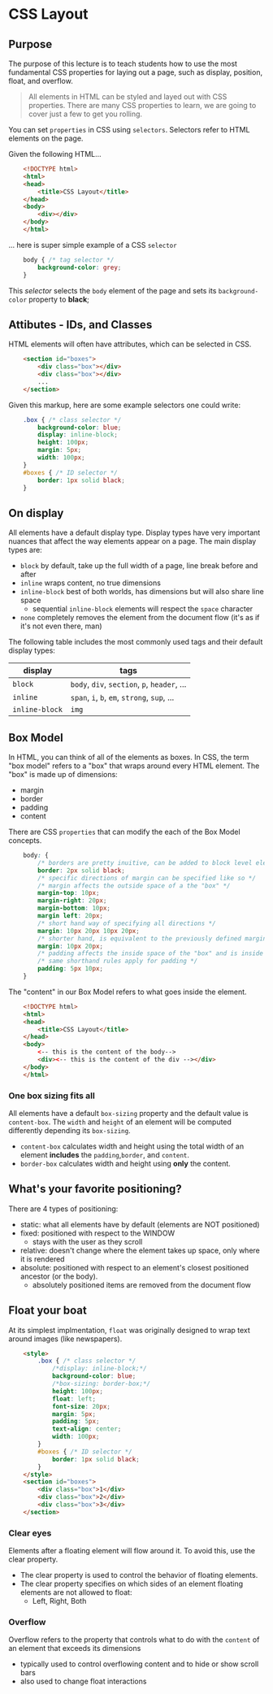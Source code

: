 # CSS Layout

## Purpose

The purpose of this lecture is to teach students how to use the most fundamental CSS properties for laying out a page, such as display, position, float, and overflow.

> All elements in HTML can be styled and layed out with CSS properties. There are many CSS properties to learn, we are going to cover just a few to get you rolling.

You can set `properties` in CSS using `selectors`. Selectors refer to HTML elements on the page.

Given the following HTML...
```html
    <!DOCTYPE html>
    <html>
    <head>
        <title>CSS Layout</title>
    </head>
    <body>
        <div></div>
    </body>
    </html>
```

... here is super simple example of a CSS `selector`

```css
    body { /* tag selector */
        background-color: grey;
    }
```

This _selector_ selects the `body` element of the page and sets its `background-color` property to **black**;

## Attibutes - IDs, and Classes

HTML elements will often have attributes, which can be selected in CSS.

```html
    <section id="boxes">
        <div class="box"></div>
        <div class="box"></div>
        ...
    </section>
```

Given this markup, here are some example selectors one could write:

```css
    .box { /* class selector */
        background-color: blue;
        display: inline-block;
        height: 100px;
        margin: 5px;
        width: 100px;
    }
    #boxes { /* ID selector */
        border: 1px solid black;
    }
```

## On display
All elements have a default display type. Display types have very important nuances that affect the way elements appear on a page. The main display types are:
    
- `block` by default, take up the full width of a page, line break before and after
- `inline` wraps content, no true dimensions
- `inline-block` best of both worlds, has dimensions but will also share line space
    - sequential `inline-block` elements will respect the `space` character
- `none` completely removes the element from the document flow (it's as if it's not even there, man)

The following table includes the most commonly used tags and their default display types:

| display        | tags                                         |
|----------------|----------------------------------------------|
| `block`        | `body`, `div`, `section`, `p`, `header`, ... |
| `inline`       | `span`, `i`, `b`, `em`, `strong`, `sup`, ... |
| `inline-block` | `img`                                        |


## Box Model
In HTML, you can think of all of the elements as boxes. In CSS, the term "box model" refers to a "box" that wraps around every HTML element. The "box" is made up of dimensions:
- margin
- border
- padding
- content



There are CSS `properties` that can modify the each of the Box Model concepts.

```css
    body: {
        /* borders are pretty inuitive, can be added to block level elements */
        border: 2px solid black;
        /* specific directions of margin can be specified like so */
        /* margin affects the outside space of a the "box" */
        margin-top: 10px;
        margin-right: 20px;
        margin-bottom: 10px;
        margin left: 20px;
        /* short hand way of specifying all directions */
        margin: 10px 20px 10px 20px;
        /* shorter hand, is equivalent to the previously defined margin property */
        margin: 10px 20px;
        /* padding affects the inside space of the "box" and is inside the border */
        /* same shorthand rules apply for padding */
        padding: 5px 10px;
    }
```

The "content" in our Box Model refers to what goes inside the element.

```html
    <!DOCTYPE html>
    <html>
    <head>
        <title>CSS Layout</title>
    </head>
    <body>
        <-- this is the content of the body-->
        <div><-- this is the content of the div --></div>
    </body>
    </html>
```

### One box sizing fits all
All elements have a default `box-sizing` property and the default value is `content-box`. The `width` and `height` of an element will be computed differently depending its `box-sizing`.
- `content-box` calculates width and height using the total width of an element **includes** the `padding`,`border`, and `content`.
- `border-box` calculates width and height using **only** the content.

## What's your favorite positioning?
There are 4 types of positioning:
- static: what all elements have by default (elements are NOT positioned)
- fixed: positioned with respect to the WINDOW
    - stays with the user as they scroll
- relative: doesn't change where the element takes up space, only where it is rendered
- absolute: positioned with respect to an element's closest positioned ancestor (or the body).
    - absolutely positioned items are removed from the document flow

## Float your boat
At its simplest implmentation, `float` was originally designed to wrap text around images (like newspapers).

```html
    <style>
        .box { /* class selector */
            /*display: inline-block;*/
            background-color: blue;
            /*box-sizing: border-box;*/
            height: 100px;
            float: left;
            font-size: 20px;
            margin: 5px;
            padding: 5px;
            text-align: center;
            width: 100px;
        }
        #boxes { /* ID selector */
            border: 1px solid black;
        }
    </style>
    <section id="boxes">
        <div class="box">1</div>
        <div class="box">2</div>
        <div class="box">3</div>
    </section>
```

### Clear eyes
Elements after a floating element will flow around it. To avoid this, use the clear property.
- The clear property is used to control the behavior of floating elements.
- The clear property specifies on which sides of an element floating elements are not allowed to float:
    - Left, Right, Both

### Overflow
Overflow refers to the property that controls what to do with the `content` of an element that exceeds its dimensions
- typically used to control overflowing content and to hide or show scroll bars
- also used to change float interactions